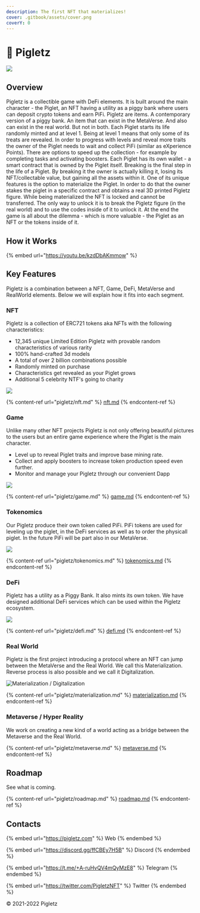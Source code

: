 ```yaml
---
description: The first NFT that materializes!
cover: .gitbook/assets/cover.png
coverY: 0
---
```


# 🐷 Pigletz

![](.gitbook/assets/pigletz-logo.png)

## Overview

Pigletz is a collectible game with DeFi elements. It is built around the main character - the Piglet, an NFT having a utility as a piggy bank where users can deposit crypto tokens and earn PiFi. Pigletz are items. A contemporary version of a piggy bank. An item that can exist in the MetaVerse. And also can exist in the real world. But not in both. Each Piglet starts its life randomly minted and at level 1. Being at level 1 means that only some of its treats are revealed. In order to progress with levels and reveal more traits the owner of the Piglet needs to wait and collect PiFi (similar as eXperience Points). There are options to speed up the collection - for example by completing tasks and activating boosters. Each Piglet has its own wallet - a smart contract that is owned by the Piglet itself. Breaking is the final step in the life of a Piglet. By breaking it the owner is actually killing it, losing its NFT/collectable value, but gaining all the assets within it. One of its unique features is the option to materialize the Piglet. In order to do that the owner stakes the piglet in a specific contract and obtains a real 3D printed Pigletz figure. While being materialized the NFT is locked and cannot be transferred. The only way to unlock it is to break the Pigletz figure (in the real world) and to use the codes inside of it to unlock it. At the end the game is all about the dilemma - which is more valuable - the Piglet as an NFT or the tokens inside of it.

## How it Works

{% embed url="https://youtu.be/kzdDbAKmmow" %}

## Key Features

Pigletz is a combination between a NFT, Game, DeFi, MetaVerse and RealWorld elements. Below we will explain how it fits into each segment.&#x20;

### NFT

Pigletz is a collection of ERC721 tokens aka NFTs with the following characteristics:

* 12,345 unique Limited Edition Pigletz with provable random characteristics of various rarity
* 100% hand-crafted 3d models
* A total of over 2 billion combinations possible
* Randomly minted on purchase
* Characteristics get revealed as your Piglet grows
* Additional 5 celebrity NTF's going to charity

![](.gitbook/assets/nft.png)

{% content-ref url="pigletz/nft.md" %}
[nft.md](pigletz/nft.md)
{% endcontent-ref %}

### Game

Unlike many other NFT projects Pigletz is not only offering beautiful pictures to the users but an entire game experience where the Piglet is the main character.&#x20;

* Level up to reveal Piglet traits and improve base mining rate.
* Collect and apply boosters to increase token production speed even further.
* Monitor and manage your Pigletz through our convenient Dapp

![](.gitbook/assets/levels.svg)

{% content-ref url="pigletz/game.md" %}
[game.md](pigletz/game.md)
{% endcontent-ref %}

### Tokenomics

Our Pigletz produce their own token called PiFi. PiFi tokens are used for leveling up the piglet, in the DeFi services as well as to order the physicall piglet. In the future PiFi will be part also in our MetaVerse.

![](.gitbook/assets/tokenomics-diagrams.webp)

{% content-ref url="pigletz/tokenomics.md" %}
[tokenomics.md](pigletz/tokenomics.md)
{% endcontent-ref %}

### DeFi

Pigletz has a utility as a Piggy Bank. It also mints its own token. We have designed additional DeFi services which can be used within the Pigletz ecosystem.

![](.gitbook/assets/defi-lending.svg)

{% content-ref url="pigletz/defi.md" %}
[defi.md](pigletz/defi.md)
{% endcontent-ref %}

### Real World

Pigletz is the first project introducing a protocol where an NFT can jump between the MetaVerse and the Real World. We call this Materialization. Reverse process is also possible and we call it Digitalization.&#x20;

![Materialization / Digitalization](.gitbook/assets/physical-object-illustration.png)

{% content-ref url="pigletz/materialization.md" %}
[materialization.md](pigletz/materialization.md)
{% endcontent-ref %}

### Metaverse / Hyper Reality

We work on creating a new kind of a world acting as a bridge between the Metaverse and the Real World.&#x20;

{% content-ref url="pigletz/metaverse.md" %}
[metaverse.md](pigletz/metaverse.md)
{% endcontent-ref %}

## Roadmap

See what is coming.

{% content-ref url="pigletz/roadmap.md" %}
[roadmap.md](pigletz/roadmap.md)
{% endcontent-ref %}

## Contacts

{% embed url="https://pigletz.com" %}
Web
{% endembed %}

{% embed url="https://discord.gg/ffCBEy7H5B" %}
Discord
{% endembed %}

{% embed url="https://t.me/+A-ruHvQV4mQyMzE8" %}
Telegram
{% endembed %}

{% embed url="https://twitter.com/PigletzNFT" %}
Twitter
{% endembed %}

© 2021-2022 Pigletz

